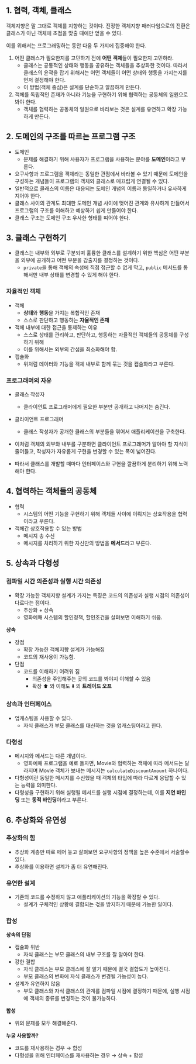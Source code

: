 ## 1. 협력, 객체, 클래스

객체지향은 말 그대로 객체를 지향하는 것이다. 진정한 객체지향 패러다임으로의 전환은 클래스가 아닌 객체에 초점을 맞출 때에만 얻을 수 있다.

이를 위해서는 프로그래밍하는 동안 다음 두 가지에 집중해야 한다.

1. 어떤 클래스가 필요한지를 고민하기 전에 **어떤 객체**들이 필요한지 고민하라.
    - 클래스는 공통적인 상태와 행동을 공유하는 객체들을 추상화한 것이다. 따라서 클래스의 윤곽을 잡기 위해서는 어떤 객체들이 어떤 상태와 행동을 가지는지를 먼저 결정해야 한다.
    - 이 방법(객체 중심)은 설계를 단순하고 깔끔하게 만든다.
2. 객체를 독립적인 존재가 아니라 기능을 구현하기 위해 협력하는 공동체의 일원으로 봐야 한다.
    - 객체를 협력하는 공동체의 일원으로 바라보는 것은 설계를 유연하고 확장 가능하게 만든다.

## 2. 도메인의 구조를 따르는 프로그램 구조

- 도메인
    - 문제를 해결하기 위해 사용자가 프로그램을 사용하는 분야를 **도메인**이라고 부른다.
- 요구사항과 프로그램을 객체라는 동일한 관점에서 바라볼 수 있기 때문에 도메인을 구성하는 개념들이 프로그램의 객체와 클래스로 매끄럽게 연결될 수 있다.
- 일반적으로 클래스의 이름은 대응되는 도메인 개념의 이름과 동일하거나 유사하게 지어야 한다.
- 클래스 사이의 관계도 최대한 도메인 개념 사이에 맺어진 관계와 유사하게 만들어서 프로그램의 구조를 이해하고 예상하기 쉽게 만들어야 한다.
- 클래스 구조는 도메인 구조 우사한 형태를 띠어야 한다.

## 3. 클래스 구현하기

- 클래스는 내부와 외부로 구분되며 훌륭한 클래스를 설계하기 위한 핵심은 어떤 부분을 외부에 공개하고 어떤 부분을 감출지를 결정하는 것이다.
    - `private`을 통해 객체의 속성에 직접 접근할 수 없게 막고, `public` 메서드를 통해서만 내부 상태를 변경할 수 있게 해야 한다.

### 자율적인 객체

- 객체
    - **상태**와 **행동**을 가지는 복합적인 존재
    - 스스로 판단하고 행동하는 **자율적인 존재**
- 객체 내부에 대한 접근을 통제하는 이유
    - 스스로 상태를 관리하고, 판단하고, 행동하는 자율적인 객체들의 공동체를 구성하기 위해
    - 이를 위해서는 외부의 간섭을 최소화해야 함.
- 캡슐화
    - 위처럼 데이터와 기능을 객체 내부로 함께 묶는 것을 캡슐화라고 부른다.

### 프로그래머의 자유

- 클래스 작성자
    - 클라이언트 프로그래머에게 필요한 부분만 공개하고 나머지는 숨긴다.
- 클라이언트 프로그래머
    - 클래스 작성자가 공개한 클래스의 부분들을 엮어서 애플리케이션을 구축한다.

- 이처럼 객체의 외부와 내부를 구분하면 클라이언트 프로그래머가 알아야 할 지식이 줄어들고, 작성자가 자유롭게 구현을 변경할 수 있는 폭이 넓어진다.
- 따라서 클래스를 개발할 때마다 인터페이스와 구현을 깔끔하게 분리하기 위해 노력해야 한다.

## 4. 협력하는 객체들의 공동체

- 협력
    - 시스템의 어떤 기능을 구현하기 위해 객체들 사이에 이뤄지는 상호작용을 협력이라고 부른다.
- 객체간 상호작용할 수 있는 방법
    - 메시지 송 수신
    - 메시지를 처리하기 위한 자신만의 방법을 **메서드**라고 부른다.

## 5. 상속과 다형성

### 컴파일 시간 의존성과 실행 시간 의존성

- 확장 가능한 객체지향 설계가 가지는 특징은 코드의 의존성과 실행 시점의 의존성이 다르다는 점이다.
    - 추상화 + 상속
    - 영화예매 시스템의 할인정책, 할인조건을 살펴보면 이해하기 쉬움.
    

**상속**

- 장점
    - 확장 가능한 객체지향 설계가 가능해짐
    - 코드의 재사용이 가능함.
- 단점
    - 코드를 이해하기 어려워 짐
        - 의존성을 주입해주는 곳의 코드를 봐야지 이해할 수 있음
        - 확장 ⬆️ 와 이해도 ⬇️ 의 **트레이드 오프**

### 상속과 인터페이스

- 업캐스팅을 사용할 수 있다.
    - 자식 클래스가 부모 클래스를 대신하는 것을 업캐스팅이라고 한다.

### 다형성

- 메시지와 메서드는 다른 개념이다.
    - 영화예매 프로그램을 예로 들자면, Movie와 협력하는 객체에 따라 메서드는 달라지며 Movie 객체가 보내는 메시지는 `calculateDiscountAmount` 하나이다.
- 다형성이란 동일한 메시지를 수신했을 때 객체의 타입에 따라 다르게 응답할 수 있는 능력을 의미한다.
- 다형성을 구현하기 위해 실행될 메서드를 실행 시점에 결정하는데, 이를 **지연 바인딩** 또는 **동적 바인딩**이라고 부른다.

## 6. 추상화와 유연성

### 추상화의 힘

- 추상화 계층만 따로 떼어 놓고 살펴보면 요구사항의 정책을 높은 수준에서 서술할수 있다.
- 추상화를 이용하면 설계가 좀 더 유연해진다.

### 유연한 설계

- 기존의 코드를 수정하지 않고 애플리케이션의 기능을 확장할 수 있다.
    - 설계가 구체적인 상황에 결합되는 걳을 방지하기 때문에 가능한 일이다.

### 합성

**상속의 단점**

- 캡슐화 위반
    - 자식 클래스는 부모 클래스의 내부 구조를 잘 알아야 한다.
- 강한 결합
    - 자식 클래스는 부모 클래스에 잘 알기 때문에 결국 결합도가 높아진다.
    - 부모 클래스의 변화에 자식 클래스가 변경될 가능성이 높다.
- 설계가 유연하지 않음
    - 부모 클래스와 자식 클래스의 관계를 컴파일 시점에 결정하기 때문에, 실행 시점에 객체의 종류를 변경하는 것이 불가능하다.

**합성**

- 위의 문제를 모두 해결해준다.

**누굴 사용할까?**

- 코드를 재사용하는 경우 → 합성
- 다형성을 위해 인터페이스를 재사용하는 경우 → 상속 + 합성
